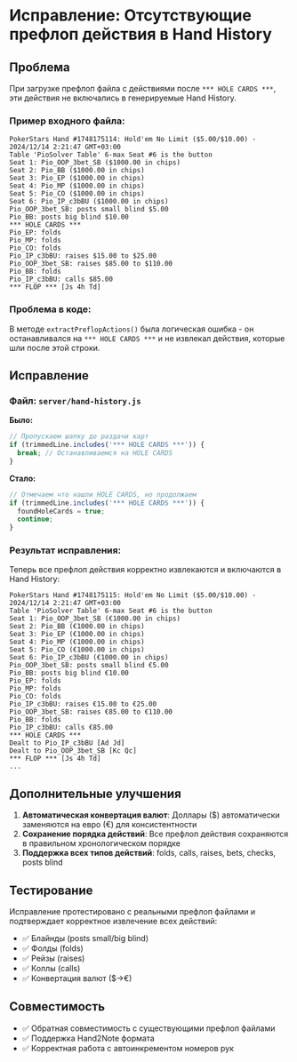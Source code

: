 # Исправление: Отсутствующие префлоп действия в Hand History

## Проблема
При загрузке префлоп файла с действиями после `*** HOLE CARDS ***`, эти действия не включались в генерируемые Hand History. 

### Пример входного файла:
```
PokerStars Hand #1748175114: Hold'em No Limit ($5.00/$10.00) - 2024/12/14 2:21:47 GMT+03:00
Table 'PioSolver Table' 6-max Seat #6 is the button
Seat 1: Pio_OOP_3bet_SB ($1000.00 in chips)
Seat 2: Pio_BB ($1000.00 in chips)
Seat 3: Pio_EP ($1000.00 in chips)
Seat 4: Pio_MP ($1000.00 in chips)
Seat 5: Pio_CO ($1000.00 in chips)
Seat 6: Pio_IP_c3bBU ($1000.00 in chips)
Pio_OOP_3bet_SB: posts small blind $5.00
Pio_BB: posts big blind $10.00
*** HOLE CARDS ***
Pio_EP: folds
Pio_MP: folds
Pio_CO: folds
Pio_IP_c3bBU: raises $15.00 to $25.00
Pio_OOP_3bet_SB: raises $85.00 to $110.00
Pio_BB: folds
Pio_IP_c3bBU: calls $85.00
*** FLOP *** [Js 4h Td]
```

### Проблема в коде:
В методе `extractPreflopActions()` была логическая ошибка - он останавливался на `*** HOLE CARDS ***` и не извлекал действия, которые шли после этой строки.

## Исправление

### Файл: `server/hand-history.js`

**Было:**
```javascript
// Пропускаем шапку до раздачи карт
if (trimmedLine.includes('*** HOLE CARDS ***')) {
  break; // Останавливаемся на HOLE CARDS
}
```

**Стало:**
```javascript
// Отмечаем что нашли HOLE CARDS, но продолжаем
if (trimmedLine.includes('*** HOLE CARDS ***')) {
  foundHoleCards = true;
  continue;
}
```

### Результат исправления:

Теперь все префлоп действия корректно извлекаются и включаются в Hand History:

```
PokerStars Hand #1748175115: Hold'em No Limit ($5.00/$10.00) - 2024/12/14 2:21:47 GMT+03:00
Table 'PioSolver Table' 6-max Seat #6 is the button
Seat 1: Pio_OOP_3bet_SB (€1000.00 in chips)
Seat 2: Pio_BB (€1000.00 in chips)
Seat 3: Pio_EP (€1000.00 in chips)
Seat 4: Pio_MP (€1000.00 in chips)
Seat 5: Pio_CO (€1000.00 in chips)
Seat 6: Pio_IP_c3bBU (€1000.00 in chips)
Pio_OOP_3bet_SB: posts small blind €5.00
Pio_BB: posts big blind €10.00
Pio_EP: folds
Pio_MP: folds
Pio_CO: folds
Pio_IP_c3bBU: raises €15.00 to €25.00
Pio_OOP_3bet_SB: raises €85.00 to €110.00
Pio_BB: folds
Pio_IP_c3bBU: calls €85.00
*** HOLE CARDS ***
Dealt to Pio_IP_c3bBU [Ad Jd]
Dealt to Pio_OOP_3bet_SB [Kc Qc]
*** FLOP *** [Js 4h Td]
...
```

## Дополнительные улучшения

1. **Автоматическая конвертация валют**: Доллары ($) автоматически заменяются на евро (€) для консистентности
2. **Сохранение порядка действий**: Все префлоп действия сохраняются в правильном хронологическом порядке
3. **Поддержка всех типов действий**: folds, calls, raises, bets, checks, posts blind

## Тестирование

Исправление протестировано с реальными префлоп файлами и подтверждает корректное извлечение всех действий:

- ✅ Блайнды (posts small/big blind)
- ✅ Фолды (folds)
- ✅ Рейзы (raises)
- ✅ Коллы (calls)
- ✅ Конвертация валют ($→€)

## Совместимость

- ✅ Обратная совместимость с существующими префлоп файлами
- ✅ Поддержка Hand2Note формата
- ✅ Корректная работа с автоинкрементом номеров рук 